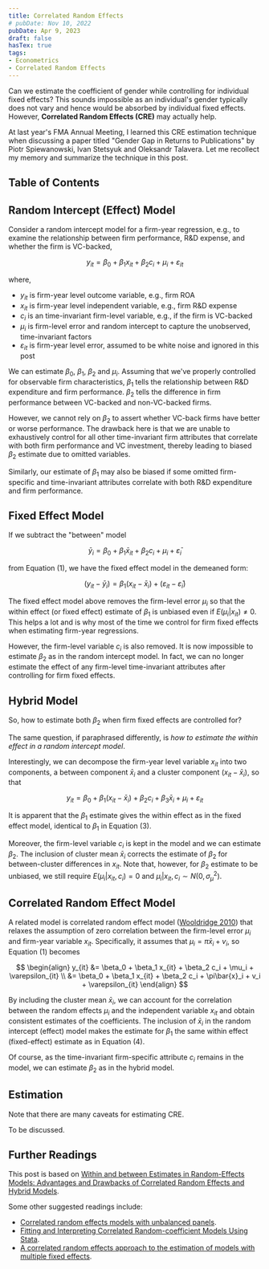 ```yaml
---
title: Correlated Random Effects
# pubDate: Nov 10, 2022
pubDate: Apr 9, 2023
draft: false
hasTex: true
tags:
- Econometrics
- Correlated Random Effects
---
```


Can we estimate the coefficient of gender while controlling for individual fixed effects? This sounds impossible as an individual's gender typically does not vary and hence would be absorbed by individual fixed effects. However, **Correlated Random Effects (CRE)** may actually help.

At last year's FMA Annual Meeting, I learned this CRE estimation technique when discussing a paper titled "Gender Gap in Returns to Publications" by Piotr Spiewanowski, Ivan Stetsyuk and Oleksandr Talavera. Let me recollect my memory and summarize the technique in this post.

## Table of Contents

## Random Intercept (Effect) Model

Consider a random intercept model for a firm-year regression, e.g., to examine the relationship between firm performance, R&D expense, and whether the firm is VC-backed,

$$
\begin{equation}
y_{it} = \beta_0 + \beta_1 x_{it} + \beta_2 c_i + \mu_i + \varepsilon_{it}
\end{equation}
$$

where,

- $y_{it}$ is firm-year level outcome variable, e.g., firm ROA
- $x_{it}$ is firm-year level independent variable, e.g., firm R&D expense
- $c_i$ is an time-invariant firm-level variable, e.g., if the firm is VC-backed
- $\mu_i$ is firm-level error and random intercept to capture the unobserved, time-invariant factors
- $\varepsilon_{it}$ is firm-year level error, assumed to be white noise and ignored in this post

We can estimate $\beta_0$, $\beta_1$, $\beta_2$ and $\mu_i$. Assuming that we've properly controlled for observable firm characteristics, $\beta_1$ tells the relationship between R&D expenditure and firm performance. $\beta_2$ tells the difference in firm performance between VC-backed and non-VC-backed firms.

However, we cannot rely on $\beta_2$ to assert whether VC-back firms have better or worse performance. The drawback here is that we are unable to exhaustively control for all other time-invariant firm attributes that correlate with both firm performance and VC investment, thereby leading to biased $\beta_2$ estimate due to omitted variables.

Similarly, our estimate of $\beta_1$ may also be biased if some omitted firm-specific and time-invariant attributes correlate with both R&D expenditure and firm performance.

## Fixed Effect Model

If we subtract the "between" model

$$
\begin{equation}
\bar{y}_{i} = \beta_0 + \beta_1 \bar{x}_{it} + \beta_2 c_i + \mu_i + \bar{\varepsilon}_{i}
\end{equation}
$$

from Equation (1), we have the fixed effect model in the demeaned form:

$$
\begin{equation}
(y_{it} - \bar{y}_i) = \beta_1 (x_{it}-\bar{x}_i) + (\varepsilon_{it} - \bar{\varepsilon}_{i})
\end{equation}
$$

The fixed effect model above removes the firm-level error $\mu_i$ so that the within effect (or fixed effect) estimate of $\beta_1$ is unbiased even if $E(\mu_i|x_{it}) \ne 0$. This helps a lot and is why most of the time we control for firm fixed effects when estimating firm-year regressions.

However, the firm-level variable $c_i$ is also removed. It is now impossible to estimate $\beta_2$ as in the random intercept model. In fact, we can no longer estimate the effect of any firm-level time-invariant attributes after controlling for firm fixed effects.

## Hybrid Model

So, how to estimate both $\beta_2$ when firm fixed effects are controlled for?

The same question, if paraphrased differently, is _how to estimate the within effect in a random intercept model_.

Interestingly, we can decompose the firm-year level variable $x_{it}$ into two components, a between component $\bar{x}_i$ and a cluster component $(x_{it}-\bar{x}_i)$, so that

$$
\begin{equation}
y_{it} = \beta_0 + \beta_1 (x_{it}-\bar{x}_i) + \beta_2 c_i + \beta_3 \bar{x}_i + \mu_i + \varepsilon_{it}
\end{equation}
$$

It is apparent that the $\beta_1$ estimate gives the within effect as in the fixed effect model, identical to $\beta_1$ in Equation (3).

Moreover, the firm-level variable $c_i$ is kept in the model and we can estimate $\beta_2$. The inclusion of cluster mean $\bar{x}_i$ corrects the estimate of $\beta_2$ for between-cluster differences in $x_{it}$. Note that, however, for $\beta_2$ estimate to be unbiased, we still require $E(\mu_i|x_{it},c_i)=0$ and $\mu_i|x_{it},c_i \sim N(0,\sigma^2_\mu)$.

## Correlated Random Effect Model

A related model is correlated random effect model ([Wooldridge 2010](https://mitpress.mit.edu/9780262232586/econometric-analysis-of-cross-section-and-panel-data/)) that relaxes the assumption of zero correlation between the firm-level error $\mu_i$ and firm-year variable $x_{it}$. Specifically, it assumes that $\mu_i=\pi\bar{x}_i + v_i$, so Equation (1) becomes

$$
\begin{align}
y_{it} &= \beta_0 + \beta_1 x_{it} + \beta_2 c_i + \mu_i + \varepsilon_{it} \\
 &= \beta_0 + \beta_1 x_{it} + \beta_2 c_i + \pi\bar{x}_i + v_i + \varepsilon_{it}
\end{align}
$$

By including the cluster mean $\bar{x}_i$, we can account for the correlation between the random effects $\mu_i$ and the independent variable $x_{it}$ and obtain consistent estimates of the coefficients. The inclusion of $\bar{x}_i$ in the random intercept (effect) model makes the estimate for $\beta_1$ the same within effect (fixed-effect) estimate as in Equation (4).

Of course, as the time-invariant firm-specific attribute $c_i$ remains in the model, we can estimate $\beta_2$ as in the hybrid model.

## Estimation

Note that there are many caveats for estimating CRE.

To be discussed.

## Further Readings

This post is based on [Within and between Estimates in Random-Effects Models: Advantages and Drawbacks of Correlated Random Effects and Hybrid Models](https://doi.org/10.1177/1536867X1301300105).

Some other suggested readings include:

- [Correlated random effects models with unbalanced panels](http://econ.msu.edu/faculty/wooldridge/docs/cre1_r4.pdf).
- [Fitting and Interpreting Correlated Random-coefficient Models Using Stata](https://doi.org/10.1177/1536867X1801800109).
- [A correlated random effects approach to the estimation of models with multiple fixed effects](https://doi.org/10.1016/j.econlet.2022.110408).
